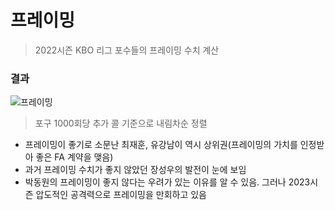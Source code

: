 # 프레이밍
> 2022시즌 KBO 리그 포수들의 프레이밍 수치 계산

### 결과
![프레이밍](https://github.com/jaeb0129/baseball/assets/63768509/6a86dff7-6d7b-4829-bd8a-29b927c9b9fd)
> 포구 1000회당 추가 콜 기준으로 내림차순 정렬

- 프레이밍이 좋기로 소문난 최재훈, 유강남이 역시 상위권(프레이밍의 가치를 인정받아 좋은 FA 계약을 맺음)
- 과거 프레이밍 수치가 좋지 않았던 장성우의 발전이 눈에 보임
- 박동원의 프레이밍이 좋지 않다는 우려가 있는 이유를 알 수 있음. 그러나 2023시즌 압도적인 공격력으로 프레이밍을 만회하고 있음
